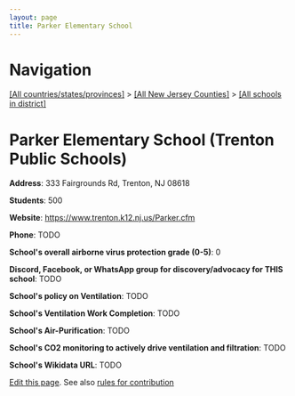 ```yaml
---
layout: page
title: Parker Elementary School
---
```

# Navigation

[[All countries/states/provinces]](../../..) > [[All New Jersey Counties]](../..) > [[All schools in district]](..)

# Parker Elementary School (Trenton Public Schools)

**Address**: 333 Fairgrounds Rd, Trenton, NJ 08618

**Students**: 500

**Website**: https://www.trenton.k12.nj.us/Parker.cfm

**Phone**: TODO

**School's overall airborne virus protection grade (0-5)**: 0

**Discord, Facebook, or WhatsApp group for discovery/advocacy for THIS school**: TODO

**School's policy on Ventilation**: TODO

**School's Ventilation Work Completion**: TODO

**School's Air-Purification**: TODO

**School's CO2 monitoring to actively drive ventilation and filtration**: TODO

**School's Wikidata URL**: TODO


[Edit this page](https://github.com/ventilate-schools/NJ/edit/main/./Trenton_Public_Schools/Parker_Elementary_School.md). See also [rules for contribution](../../../contribution-rules/)